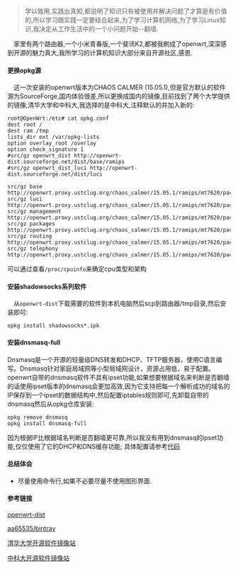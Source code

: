 > 学以致用,实践出真知,都说明了知识只有被使用并解决问题了才算是有价值的,所以学习跟实践一定要结合起来,为了学习计算机网络,为了学习Linux知识,我决定从工作生活中的一个小问题开始--翻墙.

&emsp;家里有两个路由器,一个小米青春版,一个斐讯K2,都被我刷成了openwrt,深深感到开源的魅力真大,我所学习的计算机知识大部分来自开源社区,感恩.

#### 更换opkg源
&emsp;这一次安装的openwrt版本为CHAOS CALMER (15.05.1),但是官方默认的软件源为SourceForge,国内体验很差,所以更换成国内的镜像,目前找到了两个大学提供的镜像,清华大学和中科大,我选择的是中科大,注释默认的并加入新的:

```
root@OpenWrt:/etc# cat opkg.conf
dest root /
dest ram /tmp
lists_dir ext /var/opkg-lists
option overlay_root /overlay
option check_signature 1
#src/gz openwrt_dist http://openwrt-dist.sourceforge.net/dist/base/ramips
#src/gz openwrt_dist_luci http://openwrt-dist.sourceforge.net/dist/luci

src/gz base http://openwrt.proxy.ustclug.org/chaos_calmer/15.05.1/ramips/mt7620/packages/base
src/gz luci http://openwrt.proxy.ustclug.org/chaos_calmer/15.05.1/ramips/mt7620/packages/luci
src/gz management http://openwrt.proxy.ustclug.org/chaos_calmer/15.05.1/ramips/mt7620/packages/management
src/gz packages http://openwrt.proxy.ustclug.org/chaos_calmer/15.05.1/ramips/mt7620/packages/packages
src/gz routing http://openwrt.proxy.ustclug.org/chaos_calmer/15.05.1/ramips/mt7620/packages/routing
src/gz telephony http://openwrt.proxy.ustclug.org/chaos_calmer/15.05.1/ramips/mt7620/packages/telephony

```

可以通过查看`/proc/cpuinfo`来确定cpu类型和架构

#### 安装shadowsocks系列软件

&emsp;从`openwrt-dist`下载需要的软件到本机电脑然后scp到路由器/tmp目录,然后安装即可:

```
opkg install shadowsocks*.ipk
```

#### 安装dnsmasq-full

Dnsmasq是一个开源的轻量级DNS转发和DHCP、TFTP服务器，使用C语言编写。Dnsmasq针对家庭局域网等小型局域网设计，资源占用低，易于配置。openwrt自带的dnsmasq软件不具有ipset功能,如果想要根据域名来判断是否翻墙的话使用ipset版本的dnsmasq会更加高效,因为它支持把每一个解析成功的域名的IP保存到一个ipset的数据结构中,然后配置iptables规则即可,先卸载自带的dnsmasq然后从opkg仓库安装:

```
opkg remove dnsmasq
opkg install dnsmasq-full
```
因为根据IP比根据域名判断是否翻墙更可靠,所以我没有用到dnsmasq的ipset功能,仅仅使用了它的DHCP和DNS缓存功能;
具体配置请参考[代码](https://github.com/hellorocky/LearnByCoding/tree/master/configuration/shadowsocks)


#### 总结体会
* 尽量使用命令行,如果不必要尽量不使用图形界面.

#### 参考链接
[openwrt-dist](http://openwrt-dist.sourceforge.net/)

[aa65535/bintray](https://bintray.com/aa65535)

[清华大学开源软件镜像站](https://mirrors.tuna.tsinghua.edu.cn/)

[中科大开源软件镜像站](https://mirrors.ustc.edu.cn/)


